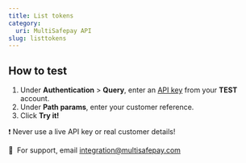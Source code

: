 ```yaml
---
title: List tokens
category:
  uri: MultiSafepay API
slug: listtokens
---
```


## How to test

1. Under **Authentication** > **Query**, enter an [API key](/docs/sites#site-id-api-key-and-security-code) from your **TEST** account.
2. Under **Path params**, enter your customer reference.
3. Click **Try it!**

❗️ Never use a live API key or real customer details!

💬  For support, email [integration@multisafepay.com](mailto:integration@multisafepay.com)


